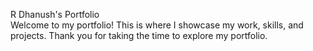 R Dhanush's Portfolio\
Welcome to my portfolio! This is where I showcase my work, skills, and projects. Thank you for taking the time to explore my portfolio.

